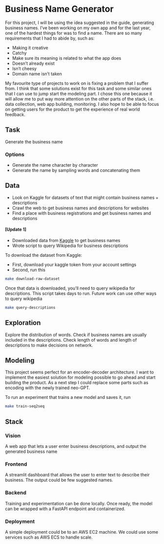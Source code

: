 # Business Name Generator

For this project, I will be using the idea suggested in the guide, generating business names. I’ve been working on my own app and for the last year, one of the hardest things for was to find a name. There are so many requirements that I had to abide by, such as:
- Making it creative
- Catchy
- Make sure its meaning is related to what the app does
- Doesn’t already exist
- Isn’t cheesy
- Domain name isn’t taken

My favourite type of projects to work on is fixing a problem that I suffer from.
I think that some solutions exist for this task and some similar ones that I can use to jump start the modeling part. I chose this one because it will allow me to put way more attention on the other parts of the stack, i.e. data collection, web app building, monitoring. I also hope to be able to focus on getting users for the product to get the experience of real world feedback.
## Task
Generate the business name
### Options
- Generate the name character by character
- Generate the name by sampling words and concatenating them
## Data
- Look on Kaggle for datasets of text that might contain business names + descriptions
- Crawl the web to get business names and descriptions for websites
- Find a place with business registrations and get business names and descriptions

#### [Update 1]
- Downloaded data from [Kaggle](https://www.kaggle.com/peopledatalabssf/free-7-million-company-dataset) to get business names
- Wrote script to query Wikipedia for business descriptions

To download the dataset from Kaggle:
- First, download your kaggle token from your account settings
- Second, run this
```bash
make download-raw-dataset
```

Once that data is downloaded, you'll need to query wikipedia for descriptions. This script takes days to run. Future work can use other ways
to query wikipedia

```bash
make query-descriptions
```

## Exploration
Explore the distribution of words. Check if business names are usually included in the descriptions. Check length of words and length of descriptions to make decisions on network.
## Modeling
This project seems perfect for an encoder-decoder architecture. I want to implement the easiest solution for modeling possible to go ahead and start building the product. As a next step I could replace some parts such as encoding with the newly trained neo-GPT.

To run an experiment that trains a new model and saves it, run

```bash
make train-seq2seq
```

## Stack
### Vision
A web app that lets a user enter business descriptions, and output the generated business name
### Frontend
A streamlit dashboard that allows the user to enter text to describe their business. The output could be few suggested names.
### Backend
Training and experimentation can be done locally. Once ready, the model can be wrapped with a FastAPI endpoint and containerized.
### Deployment
A simple deployment could be to an AWS EC2 machine. We could use some services such as AWS ECS to handle scale.
